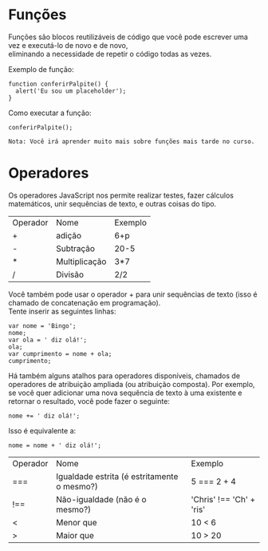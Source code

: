 # Funções
Funções são blocos reutilizáveis de código que você pode escrever uma vez e executá-lo de novo e de novo, \
eliminando a necessidade de repetir o código todas as vezes.

Exemplo de função: 
~~~
function conferirPalpite() {
  alert('Eu sou um placeholder');
}
~~~

Como executar a função:
~~~
conferirPalpite();
~~~

~~~
Nota: Você irá aprender muito mais sobre funções mais tarde no curso.
~~~

# Operadores
Os operadores JavaScript nos permite realizar testes, fazer cálculos matemáticos, unir sequências de texto, e outras coisas do tipo.
<table>
    <tr>
        <td>Operador</td>
        <td>Nome</td>
        <td>Exemplo</td>
    </tr>

   <tr>
        <td>+</td>
        <td>adição</td>
        <td>6+p</td>
    </tr>
    <tr>
        <td>-</td>
        <td>Subtração</td>
        <td>20-5</td>
    </tr>
    <tr>
        <td>*</td>
        <td>Multiplicação</td>
        <td>3*7</td>
    </tr>
    <tr>
        <td>/</td>
        <td>Divisão</td>
        <td>2/2</td>
    </tr>
</table>

Você também pode usar o operador + para unir sequências de texto (isso é chamado de concatenação em programação). \
Tente inserir as seguintes linhas: 

~~~
var nome = 'Bingo';
nome;
var ola = ' diz olá!';
ola;
var cumprimento = nome + ola;
cumprimento;
~~~

Há também alguns atalhos para operadores disponíveis, chamados de operadores de atribuição ampliada (ou atribuição composta). Por exemplo, se você quer adicionar uma nova sequência de texto à uma existente e retornar o resultado, você pode fazer o seguinte:

~~~
nome += ' diz olá!';
~~~

Isso é equivalente a:

~~~
nome = nome + ' diz olá!';
~~~

<table>
    <tr>
        <td>Operador</td>
        <td>Nome</td>
        <td>Exemplo</td>
    </tr>

   <tr>
        <td>===</td>
        <td>Igualdade estrita (é estritamente o mesmo?)	</td>
        <td>5 === 2 + 4</td>
    </tr>
    <tr>
        <td>!==</td>
        <td>Não-igualdade (não é o mesmo?)</td>
        <td>'Chris' !== 'Ch' + 'ris'</td>
    </tr>
    <tr>
        <td><</td>
        <td>Menor que</td>
        <td>10 < 6</td>
    </tr>
    <tr>
        <td>></td>
        <td>Maior que</td>
        <td>10 > 20</td>
    </tr>
</table>